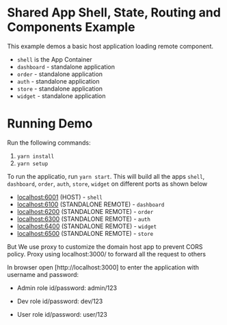 # Shared App Shell, State, Routing and Components Example

This example demos a basic host application loading remote component.

- `shell` is the App Container
- `dashboard` - standalone application
- `order` - standalone application
- `auth` - standalone application
- `store` - standalone application
- `widget` - standalone application

# Running Demo

Run the following commands:

1. `yarn install`
2. `yarn setup`

To run the applicatio, run `yarn start`. This will build all the apps `shell`, `dashboard`, `order`, `auth`, `store`, `widget` on different ports as shown below

- [localhost:6001](http://localhost:6001/) (HOST) - `shell`
- [localhost:6100](http://localhost:6100/) (STANDALONE REMOTE) - `dashboard`
- [localhost:6200](http://localhost:6200/) (STANDALONE REMOTE) - `order`
- [localhost:6300](http://localhost:6300/) (STANDALONE REMOTE) - `auth`
- [localhost:6400](http://localhost:6400/) (STANDALONE REMOTE) - `widget`
- [localhost:6500](http://localhost:6500/) (STANDALONE REMOTE) - `store`

But We use proxy to customize the domain host app to prevent CORS policy.
Proxy using localhost:3000/ to forward all the request to others

In browser open [http://localhost:3000] to enter the application with username and password:

- Admin role
  id/password: admin/123

- Dev role
  id/password: dev/123

- User role
  id/password: user/123
